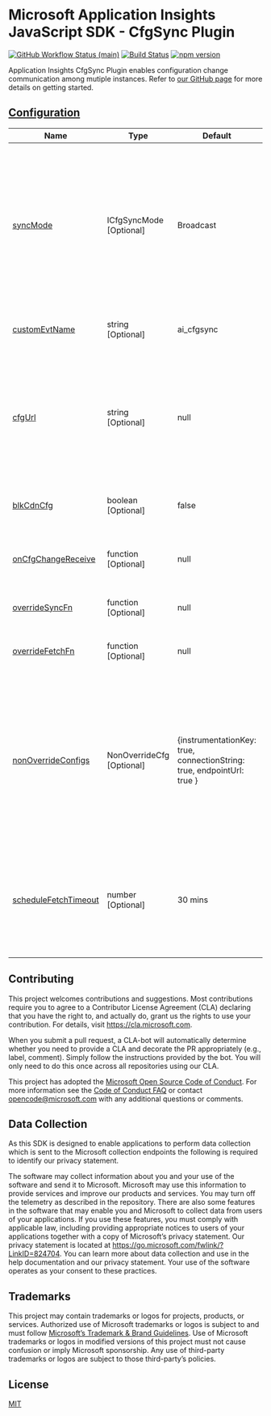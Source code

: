 
# Microsoft Application Insights JavaScript SDK - CfgSync Plugin

[![GitHub Workflow Status (main)](https://img.shields.io/github/actions/workflow/status/microsoft/ApplicationInsights-JS/ci.yml?branch=main)](https://github.com/microsoft/ApplicationInsights-JS/tree/main)
[![Build Status](https://dev.azure.com/mseng/AppInsights/_apis/build/status/AppInsights%20-%20DevTools/1DS%20JavaScript%20SDK%20web%20SKU%20vNext?branchName=main)](https://dev.azure.com/mseng/AppInsights/_build/latest?definitionId=8184&branchName=main)
[![npm version](https://badge.fury.io/js/%40microsoft%2Fapplicationinsights-cfgsync-js.svg)](https://badge.fury.io/js/%40microsoft%2Fapplicationinsights-cfgsync-js)

Application Insights CfgSync Plugin enables configuration change communication among mutiple instances.
Refer to [our GitHub page](https://github.com/microsoft/ApplicationInsights-JS) for more details on getting started.

## [Configuration](https://microsoft.github.io/ApplicationInsights-JS/webSdk/applicationinsights-cfgsync-js/interfaces/ICfgSyncConfig.html)

| Name | Type | Default | Description |
|------|------|---------|-------------|
| [syncMode](https://microsoft.github.io/ApplicationInsights-JS/webSdk/applicationinsights-cfgsync-js/interfaces/ICfgSyncConfig.html#syncMode) | ICfgSyncMode<br>[Optional]| Broadcast | Sync mode of current instance. If set to `None`, current instance will NOT receive or broadcast config changes. If set to `Broadcast`, current instance will ONLY broadcast changes. If set to `Receive`, instance will ONLY receive config changes but NOT broadcast config changes. |
| [customEvtName](https://microsoft.github.io/ApplicationInsights-JS/webSdk/applicationinsights-cfgsync-js/interfaces/ICfgSyncConfig.html#customEvtName) | string<br>[Optional] | ai_cfgsync | Event name for sending or listening to configuration change details. |
| [cfgUrl](https://microsoft.github.io/ApplicationInsights-JS/webSdk/applicationinsights-cfgsync-js/interfaces/ICfgSyncConfig.html#cfgUrl) | string<br>[Optional] | null | CDN endpoint for fetching configuration. If cfgUrl is defined, instance will NOT listen to core configuration changes. Details defined in the CDN endpoint should follow `ICfgSyncCdnConfig` interface. |
| [blkCdnCfg](https://microsoft.github.io/ApplicationInsights-JS/webSdk/applicationinsights-cfgsync-js/interfaces/ICfgSyncConfig.html#blkCdnCfg) | boolean<br>[Optional] | false | Determines if fetching the CDN endpoint should be blocked or not. |
| [onCfgChangeReceive](https://microsoft.github.io/ApplicationInsights-JS/webSdk/applicationinsights-cfgsync-js/interfaces/ICfgSyncConfig.html#onCfgChangeReceive) | function<br>[Optional] | null | Overrides callback function to handle event details when changes are received via event listener. |
| [overrideSyncFn](https://microsoft.github.io/ApplicationInsights-JS/webSdk/applicationinsights-cfgsync-js/interfaces/ICfgSyncConfig.html#overrideSyncFn) | function<br>[Optional] | null | Overrides sync() function to broadcast changes. |
| [overrideFetchFn](https://microsoft.github.io/ApplicationInsights-JS/webSdk/applicationinsights-cfgsync-js/interfaces/ICfgSyncConfig.html#overrideFetchFn) | function<br>[Optional] | null | Overrides fetch function to get config from cfgUrl when cfgUrl is defined. |
| [nonOverrideConfigs](https://microsoft.github.io/ApplicationInsights-JS/webSdk/applicationinsights-cfgsync-js/interfaces/ICfgSyncConfig.html#nonOverrideConfigs) | NonOverrideCfg<br>[Optional] | {instrumentationKey: true, connectionString: true, endpointUrl: true } | When current instance is set with syncMode: `Receive`, config fields under nonOverrideConfigs will NOT be changed by any confif details sent out from other instances. NOTE: this config will be ONLY applied during initialization, so it won't be changed dynamically. |
| [scheduleFetchTimeout](https://microsoft.github.io/ApplicationInsights-JS/webSdk/applicationinsights-cfgsync-js/interfaces/ICfgSyncConfig.html#scheduleFetchTimeout) | number<br>[Optional] | 30 mins | Identifies the time interval (in milliseconds) for fetching config details from cfgUrl when cfgUrl is defined. If set to 0, the fetch operation will only be called once during initialization. |


## Contributing

This project welcomes contributions and suggestions. Most contributions require you to
agree to a Contributor License Agreement (CLA) declaring that you have the right to,
and actually do, grant us the rights to use your contribution. For details, visit
<https://cla.microsoft.com>.

When you submit a pull request, a CLA-bot will automatically determine whether you need
to provide a CLA and decorate the PR appropriately (e.g., label, comment). Simply follow the
instructions provided by the bot. You will only need to do this once across all repositories using our CLA.

This project has adopted the [Microsoft Open Source Code of Conduct](https://opensource.microsoft.com/codeofconduct/).
For more information see the [Code of Conduct FAQ](https://opensource.microsoft.com/codeofconduct/faq/)
or contact [opencode@microsoft.com](mailto:opencode@microsoft.com) with any additional questions or comments.

## Data Collection

As this SDK is designed to enable applications to perform data collection which is sent to the Microsoft collection endpoints the following is required to identify our privacy statement.

The software may collect information about you and your use of the software and send it to Microsoft. Microsoft may use this information to provide services and improve our products and services. You may turn off the telemetry as described in the repository. There are also some features in the software that may enable you and Microsoft to collect data from users of your applications. If you use these features, you must comply with applicable law, including providing appropriate notices to users of your applications together with a copy of Microsoft’s privacy statement. Our privacy statement is located at <https://go.microsoft.com/fwlink/?LinkID=824704>. You can learn more about data collection and use in the help documentation and our privacy statement. Your use of the software operates as your consent to these practices.

## Trademarks

This project may contain trademarks or logos for projects, products, or services. Authorized use of Microsoft trademarks or logos is subject to and must follow [Microsoft’s Trademark & Brand Guidelines](https://www.microsoft.com/en-us/legal/intellectualproperty/trademarks/usage/general). Use of Microsoft trademarks or logos in modified versions of this project must not cause confusion or imply Microsoft sponsorship. Any use of third-party trademarks or logos are subject to those third-party’s policies.

## License

[MIT](LICENSE)
